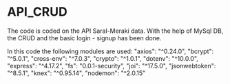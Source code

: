 # API_CRUD
The code is coded on the API Saral-Meraki data. With the help of MySql DB, the CRUD and the basic login - signup has been done.

In this code the following modules are used: 
    "axios": "^0.24.0",
    "bcrypt": "^5.0.1",
    "cross-env": "^7.0.3",
    "crypto": "^1.0.1",
    "dotenv": "^10.0.0",
    "express": "^4.17.2",
    "fs": "0.0.1-security",
    "joi": "^17.5.0",
    "jsonwebtoken": "^8.5.1",
    "knex": "^0.95.14",
    "nodemon": "^2.0.15"
